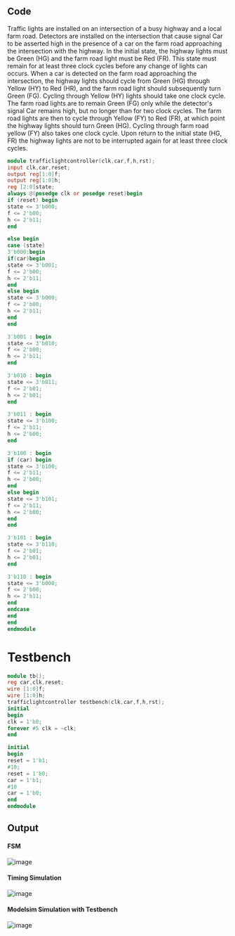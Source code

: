 ## Code
Traffic lights are installed on an intersection of a busy highway and a local farm road. Detectors are
installed on the intersection that cause signal Car to be asserted high in the presence of a car on the
farm road approaching the intersection with the highway. In the initial state, the highway lights must
be Green (HG) and the farm road light must be Red (FR). This state must remain for at least three clock
cycles before any change of lights can occurs. When a car is detected on the farm road approaching the
intersection, the highway lights should cycle from Green (HG) through Yellow (HY) to Red (HR), and the
farm road light should subsequently turn Green (FG). Cycling through Yellow (HY) lights should take one
clock cycle. The farm road lights are to remain Green (FG) only while the detector's signal Car remains
high, but no longer than for two clock cycles. The farm road lights are then to cycle through Yellow (FY)
to Red (FR), at which point the highway lights should turn Green (HG). Cycling through farm road yellow (FY)
also takes one clock cycle. Upon return to the initial state (HG, FR) the highway lights are not to be
interrupted again for at least three clock cycles.
``` Verilog
module trafficlightcontroller(clk,car,f,h,rst);
input clk,car,reset;
output reg[1:0]f;
output reg[1:0]h;
reg [2:0]state;
always @(posedge clk or posedge reset)begin
if (reset) begin
state <= 3'b000;
f <= 2'b00;
h <= 2'b11;
end

else begin
case (state)
3'b000:begin
if(car)begin
state <= 3'b001;
f <= 2'b00;
h <= 2'b11;
end
else begin 
state <= 3'b000;
f <= 2'b00;
h <= 2'b11;
end
end

3'b001 : begin
state <= 3'b010;
f <= 2'b00;
h <= 2'b11;
end

3'b010 : begin
state <= 3'b011;
f <= 2'b01;
h <= 2'b01;
end

3'b011 : begin
state <= 3'b100;
f <= 2'b11;
h <= 2'b00;
end

3'b100 : begin
if (car) begin
state <= 3'b100;
f <= 2'b11;
h <= 2'b00;
end
else begin
state <= 3'b101;
f <= 2'b11;
h <= 2'b00;
end
end

3'b101 : begin
state <= 3'b110;
f <= 2'b01;
h <= 2'b01;
end

3'b110 : begin
state <= 3'b000;
f <= 2'b00;
h <= 2'b11;
end
endcase
end
end
endmodule
```
# Testbench
``` Verilog
module tb();
reg car,clk,reset;
wire [1:0]f;
wire [1:0]h;
trafficlightcontroller testbench(clk,car,f,h,rst);
initial 
begin
clk = 1'b0;
forever #5 clk = ~clk;
end

initial
begin
reset = 1'b1;
#10;
reset = 1'b0;
car = 1'b1;
#10
car = 1'b0;
end
endmodule
```

## Output
#### FSM
![image](https://github.com/userofmeet27/Verilog/assets/154442221/22b2108f-5988-4305-8e4f-af9d69c8a4df)
#### Timing Simulation
![image](https://github.com/userofmeet27/Verilog/assets/154442221/82d0fb28-7bad-4fa8-ac6e-16a274855862)
#### Modelsim Simulation with Testbench
![image](https://github.com/userofmeet27/Verilog/assets/154442221/025f1dc2-f196-4e2c-a026-84cff0b5b14b)
